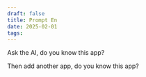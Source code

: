 ```yaml
---
draft: false
title: Prompt En
date: 2025-02-01
tags:
---
```

Ask the AI, do you know this app?

Then add another app, do you know this app?

